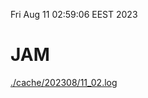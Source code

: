 Fri Aug 11 02:59:06 EEST 2023
# JAM
<a href='./cache/202308/11_02.log'>./cache/202308/11_02.log</a>
